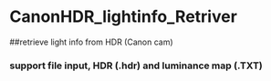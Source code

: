 # CanonHDR_lightinfo_Retriver

##retrieve light info from HDR (Canon cam)


### support file input, HDR (.hdr) and luminance map (.TXT)
